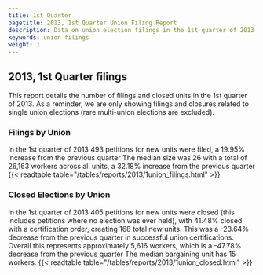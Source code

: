 ```yaml
---
title: 1st Quarter
pagetitle: 2013, 1st Quarter Union Filing Report
description: Data on union election filings in the 1st quarter of 2013
keywords: union filings
weight: 1
---
```


## 2013, 1st Quarter filings

This report details the number of filings and closed units in the 1st quarter of 2013. As a reminder, we are only showing filings and closures related to single union elections (rare multi-union elections are excluded).

### Filings by Union
In the 1st quarter of 2013 493 petitions for new units were filed, a 19.95% increase from the previous quarter The median size was 26 with a total of 26,163 workers across all units, a 32.18% increase from the previous quarter
{{< readtable table="/tables/reports/2013/1union_filings.html" >}}

### Closed Elections by Union
In the 1st quarter of 2013 405 petitions for new units were closed (this includes petitions where no election was ever held), with 41.48% closed with a certification order, creating 168 total new units. This was a -23.64% decrease from the previous quarter in successful union certifications. Overall this represents approximately 5,616 workers, which is a -47.78% decrease from the previous quarter The median bargaining unit has 15 workers.
{{< readtable table="/tables/reports/2013/1union_closed.html" >}}
